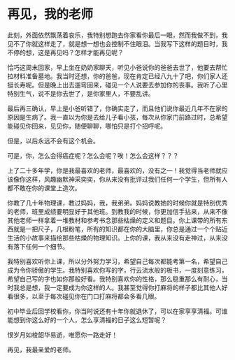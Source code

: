# 再见，我的老师

此刻，外面依然飘荡着哀乐，我特别想跑去你家看你最后一眼，然而我做不到，我见不了你就这样走了，就是想一想也会控制不住眼泪。当我写下这样的题目时，我不停的想，这是再见吗？怎样才能再见呢？

恰巧这周末回家，早上坐在奶奶家聊天，听见小爸说你的爸爸去世了，他要去帮忙拉材料准备墓地。我当时还想，你的爸爸，现在肯定已经八九十了吧，你们家人还挺长寿呢。但是晚上出去遛弯回来，碰见一个人说要去参加你的丧事。我听了心里特别生气，说不是你去世了，是你家里人，不要乱讲。

最后再三确认，早上是小爸听错了，你确实走了，而且他们说你最近几年不在家的原因是生病了。我一直以为你是去给儿子看小孩，每次从你家门前路过时，总希望能碰见你回来，见见你，随便聊聊，哪怕只是打个招呼呢。

但是，以后永远不会有这个机会。

可是，你，怎么会得癌症呢？怎么会呢？唉！怎么会这样？？？

上了二十多年学，你是我最喜欢的老师，最喜欢的，没有之一！我觉得当老师就应该像你这样，风趣幽默神采奕奕，你从来没有批评过我们任何一个学生，但所有人都不敢在你的课堂上造次。

你教了几十年物理课，教过妈妈，我，我弟弟。妈妈说教她的时候你就是特别优秀的老师，班里成绩要明显好于其他班。到教我的时候，你更加信手拈来，从来不像其他老师一样拿着一堆教材和参考书念那些枯燥的定义和题目。你上课带的所有东西就是一把尺子，几根粉笔，所有的知识都在你的大脑里，你总是通过一个个贴近生活的小故事来描绘那些枯燥的物理知识。上你的课，我从来没有走神过，从来没有落下任何一个细节。

我特别喜欢听你上课，所以分外努力学习，希望自己每次都能考第一名，希望自己成为令你骄傲的学生。我特别喜欢你写的字，行云流水般的板书，一度刻意练习，希望自己写的字也如你那般好看。我特别喜欢你的性格，那么稳重那么有耐心，当时我总是想，我一定要成为你这样的人。我甚至觉得你打麻将的样子都比其他人好看很多，以至于每次碰见你在门口打麻将都会多看几眼。

初中毕业后回学校看你，你当时说还有十年你就退休了，可以在家享享清福。可谁能想到你这么好的一个人，怎么享清福的日子这么短暂呢？

恨岁月如梭韶华易逝，唯愿你一路走好！

再见，我最亲爱的老师。
